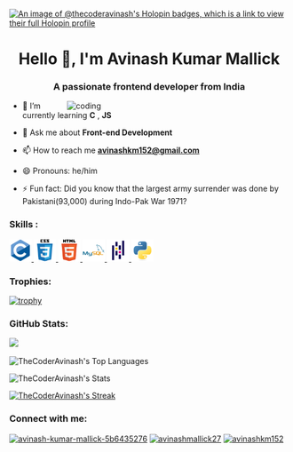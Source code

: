 [![An image of @thecoderavinash's Holopin badges, which is a link to view their full Holopin profile](https://holopin.me/thecoderavinash)](https://holopin.io/@thecoderavinash)

<h1 align="center">Hello 👋, I'm Avinash Kumar Mallick</h1>
<h3 align="center">A passionate frontend developer from India</h3>
<img align="right" alt="coding" width= "400" src= "https://cdn.dribbble.com/users/1118376/screenshots/3604186/developer-dribbble.gif">

- 🌱 I’m currently learning **C** , **JS**

- 💬 Ask me about **Front-end Development**

- 📫 How to reach me **avinashkm152@gmail.com**
- 😄 Pronouns: he/him

- ⚡ Fun fact: Did you know that the largest army surrender was done by Pakistani(93,000) during Indo-Pak War 1971?



<h3 align="left">Skills :</h3>
<p align="left"> <a href="https://www.cprogramming.com/" target="_blank" rel="noreferrer"> <img src="https://raw.githubusercontent.com/devicons/devicon/master/icons/c/c-original.svg" alt="c" width="40" height="40"/> </a> <a href="https://www.w3schools.com/css/" target="_blank" rel="noreferrer"> <img src="https://raw.githubusercontent.com/devicons/devicon/master/icons/css3/css3-original-wordmark.svg" alt="css3" width="40" height="40"/> </a> <a href="https://www.w3.org/html/" target="_blank" rel="noreferrer"> <img src="https://raw.githubusercontent.com/devicons/devicon/master/icons/html5/html5-original-wordmark.svg" alt="html5" width="40" height="40"/> </a> <a href="https://www.mysql.com/" target="_blank" rel="noreferrer"> <img src="https://raw.githubusercontent.com/devicons/devicon/master/icons/mysql/mysql-original-wordmark.svg" alt="mysql" width="40" height="40"/> </a> <a href="https://pandas.pydata.org/" target="_blank" rel="noreferrer"> <img src="https://raw.githubusercontent.com/devicons/devicon/2ae2a900d2f041da66e950e4d48052658d850630/icons/pandas/pandas-original.svg" alt="pandas" width="40" height="40"/> </a> <a href="https://www.python.org" target="_blank" rel="noreferrer"> <img src="https://raw.githubusercontent.com/devicons/devicon/master/icons/python/python-original.svg" alt="python" width="40" height="40"/> </a> </p>

<H3> Trophies: </H3>

 <!--[![trophy](https://github-profile-trophy.vercel.app/?username=TheCoderAvinash&row=3&column=4&theme=juicyfresh)]([https://github.com/lucthienphong1120/github-trophies])-->
  
 [![trophy](https://github-profile-trophy.vercel.app/?username=TheCoderAvinash&theme=gruvbox&row=3&column=4&no-frame=true)](https://github.com/ryo-ma/github-profile-trophy)
 
<H3> GitHub Stats: </H3>

![](https://komarev.com/ghpvc/?username=TheCoderAvinash)

![TheCoderAvinash's Top Languages](https://github-readme-stats.vercel.app/api/top-langs/?username=TheCoderAvinash&theme=gruvbox&show_icons=true&hide_border=true&layout=compact)

![TheCoderAvinash's Stats](https://github-readme-stats.vercel.app/api?username=TheCoderAvinash&theme=gruvbox&show_icons=true&hide_border=true&count_private=true)

[![TheCoderAvinash's Streak](https://github-readme-streak-stats.herokuapp.com?user=TheCoderAvinash)](https://git.io/streak-stats)

<h3 align="left">Connect with me:</h3>
<p align="left">
<a href="https://linkedin.com/in/avinash-kumar-mallick-5b6435276" target="blank"><img align="center" src="https://raw.githubusercontent.com/rahuldkjain/github-profile-readme-generator/master/src/images/icons/Social/linked-in-alt.svg" alt="avinash-kumar-mallick-5b6435276" height="30" width="40" /></a>
<a href="https://instagram.com/avinashmallick27" target="blank"><img align="center" src="https://raw.githubusercontent.com/rahuldkjain/github-profile-readme-generator/master/src/images/icons/Social/instagram.svg" alt="avinashmallick27" height="30" width="40" /></a>
<a href="https://www.hackerrank.com/avinashkm152" target="blank"><img align="center" src="https://raw.githubusercontent.com/rahuldkjain/github-profile-readme-generator/master/src/images/icons/Social/hackerrank.svg" alt="avinashkm152" height="30" width="40" /></a>  
</p> 
